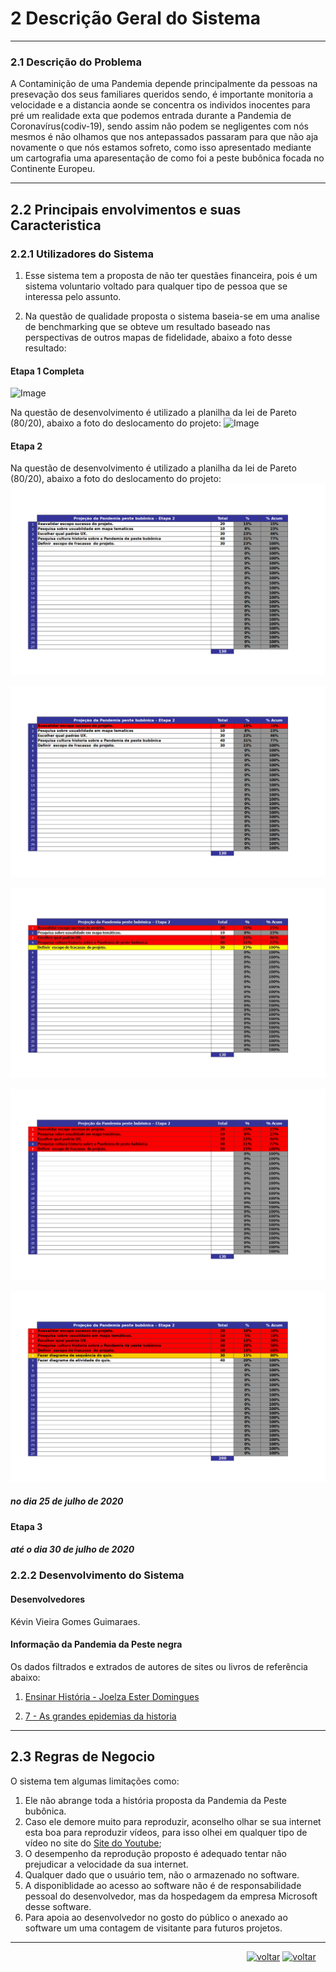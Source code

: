 ﻿# 2 Descrição Geral do Sistema
***
### 2.1 Descrição do Problema
A Contaminição de uma Pandemia depende principalmente da pessoas na presevação dos seus familiares queridos sendo, é importante monitoria a velocidade e a distancia aonde se concentra os individos inocentes para pré um realidade exta que podemos entrada durante a Pandemia de Coronavírus(codiv-19), sendo assim não podem se negligentes com nós mesmos é não olhamos que nos antepassados passaram para que não aja novamente o que nós estamos sofreto, como isso apresentado mediante um cartografia uma aparesentação de como foi a peste bubônica focada no Continente Europeu.

***

## 2.2 Principais envolvimentos e suas Caracteristica 

### 2.2.1 Utilizadores do Sistema 
1. Esse sistema tem a proposta de não ter questães financeira, pois é um sistema voluntario voltado para qualquer tipo de pessoa que se interessa pelo assunto.

2. Na questão de qualidade proposta o sistema baseia-se em uma analise de benchmarking que se obteve um resultado baseado nas perspectivas de outros mapas de fidelidade, abaixo a foto desse resultado:
#### Etapa 1 Completa
![Image](https://github.com/guimaraesprogramador/Apresentar-a-Peste-negra-na-europa./blob/master/documentos/imagens/analise-de-bechmarking.jpg)

Na questão de desenvolvimento é utilizado a planilha da lei de Pareto (80/20), abaixo a foto do deslocamento do projeto:
![Image](https://github.com/guimaraesprogramador/Apresentar-a-Peste-negra-na-europa./blob/master/documentos/imagens/PARETO-pagina%20inicial.png) 

#### Etapa 2 
Na questão de desenvolvimento é utilizado a planilha da lei de Pareto (80/20), abaixo a foto do deslocamento do projeto:
![Image](https://github.com/guimaraesprogramador/Apresentar-a-Peste-negra-na-europa/blob/k%C3%A9vin/documentos/metodologias%20utilizadas/Etapa%202/Imagens%20da%20planilha%20de%20pareto/PARETO-pagina%20inicial%20-1.png)

![Image](https://github.com/guimaraesprogramador/Apresentar-a-Peste-negra-na-europa/blob/k%C3%A9vin/documentos/metodologias%20utilizadas/Etapa%202/Imagens%20da%20planilha%20de%20pareto/PARETO-pagina%20inicial%202.png)

![Image](https://github.com/guimaraesprogramador/Apresentar-a-Peste-negra-na-europa/blob/k%C3%A9vin/documentos/metodologias%20utilizadas/Etapa%202/Imagens%20da%20planilha%20de%20pareto/PARETO-pagina%20inicial3.jpg)

![Image](https://github.com/guimaraesprogramador/Apresentar-a-Peste-negra-na-europa/blob/k%C3%A9vin/documentos/metodologias%20utilizadas/Etapa%202/Imagens%20da%20planilha%20de%20pareto/PARETO-pagina%20inicial4.png)

![Image](https://github.com/guimaraesprogramador/Apresentar-a-Peste-negra-na-europa/blob/k%C3%A9vin/documentos/metodologias%20utilizadas/Etapa%202/Imagens%20da%20planilha%20de%20pareto/PARETO-pagina%20inicial5.png)


##### no dia 25 de julho de 2020

#### Etapa 3

##### até o dia 30 de julho de 2020
### 2.2.2 Desenvolvimento do Sistema
####  Desenvolvedores
Kévin Vieira Gomes Guimaraes.
#### Informação da Pandemia da Peste negra
Os dados filtrados e extrados de autores de sites ou livros de referência abaixo:

1. [ Ensinar História - Joelza Ester Domingues](https://ensinarhistoriajoelza.com.br/linha-do-tempo/peste-negra-chega-a-europa-2/)

2. [7 - As grandes epidemias da historia](http://books.scielo.org/id/8kf92/pdf/rezende-9788561673635-08.pdf)
***
## 2.3 Regras de Negocio
O sistema tem algumas limitações como:

1. Ele não abrange toda a história proposta da Pandemia da Peste bubônica.
2. Caso ele demore muito para reproduzir, aconselho olhar se sua internet esta boa para reproduzir vídeos, para isso olhei em qualquer tipo de vídeo no site do [Site do Youtube](youtube.com,"Youtube");
3. O desempenho da reprodução proposto é adequado tentar não prejudicar a velocidade da sua internet.
4. Qualquer dado que o usuário tem, não o armazenado no software.
5. A disponiblidade ao acesso ao software não é de responsabilidade pessoal do desenvolvedor, mas da hospedagem da empresa Microsoft desse software. 
6. Para apoia ao desenvolvedor no gosto do público o anexado ao software um uma contagem de visitante para futuros projetos.

***
&nbsp;&nbsp;&nbsp;&nbsp;&nbsp;&nbsp;&nbsp;&nbsp;&nbsp;&nbsp;&nbsp;&nbsp;&nbsp;&nbsp; &nbsp; &nbsp; &nbsp; &nbsp; &nbsp; &nbsp; &nbsp; &nbsp;&nbsp; &nbsp; &nbsp; &nbsp; &nbsp; &nbsp; &nbsp; &nbsp; &nbsp; &nbsp;   &nbsp; &nbsp; &nbsp; &nbsp; &nbsp; &nbsp; &nbsp;&nbsp; &nbsp; &nbsp; &nbsp; &nbsp; &nbsp;&nbsp; &nbsp; &nbsp; &nbsp;&nbsp; &nbsp; &nbsp; &nbsp;&nbsp; &nbsp; &nbsp; &nbsp; [![voltar](https://img.icons8.com/material-sharp/24/000000/circled-left-2.png)](https://github.com/guimaraesprogramador/Apresentar-a-Peste-negra-na-europa./blob/master/documentos/Introdu%C3%A7%C3%A3o/Introdu%C3%A7%C3%A3o.md ) [![voltar](https://img.icons8.com/material-sharp/24/000000/circled-right-2.png )]( https://github.com/guimaraesprogramador/Apresentar-a-Peste-negra-na-europa./blob/master/documentos/Requisito%20do%20Sistema/Requisito%20do%20Sistema.md )
